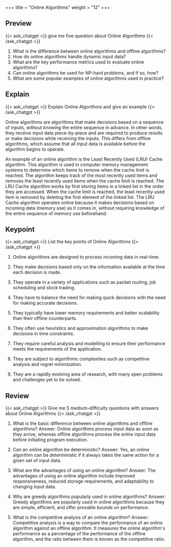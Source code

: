 +++
title = "Online Algorithms"
weight = "12"
+++
## Preview
{{< ask_chatgpt >}}
give me five question about Online Algorithms
{{< /ask_chatgpt >}}



1. What is the difference between online algorithms and offline algorithms?
2. How do online algorithms handle dynamic input data?
3. What are the key performance metrics used to evaluate online algorithms?
4. Can online algorithms be used for NP-hard problems, and if so, how?
5. What are some popular examples of online algorithms used in practice?   

## Explain
{{< ask_chatgpt >}}
Explain Online Algorithms and give an example
{{< /ask_chatgpt >}}



Online algorithms are algorithms that make decisions based on a sequence of inputs, without knowing the entire sequence in advance. In other words, they receive input data piece-by-piece and are required to produce results or make decisions while receiving the inputs. This differs from offline algorithms, which assume that all input data is available before the algorithm begins to operate.

An example of an online algorithm is the Least Recently Used (LRU) Cache algorithm. This algorithm is used in computer memory management systems to determine which items to remove when the cache limit is reached. The algorithm keeps track of the most recently used items and removes the least recently used items when the cache limit is reached. The LRU Cache algorithm works by first storing items in a linked list in the order they are accessed. When the cache limit is reached, the least recently used item is removed by deleting the first element of the linked list. The LRU Cache algorithm operates online because it makes decisions based on incoming data (memory use) as it comes in, without requiring knowledge of the entire sequence of memory use beforehand.   

## Keypoint
{{< ask_chatgpt >}}
List the key points of Online Algorithms
{{< /ask_chatgpt >}}



1. Online algorithms are designed to process incoming data in real-time.

2. They make decisions based only on the information available at the time each decision is made.

3. They operate in a variety of applications such as packet routing, job scheduling and stock trading.

4. They have to balance the need for making quick decisions with the need for making accurate decisions.

5. They typically have lower memory requirements and better scalability than their offline counterparts.

6. They often use heuristics and approximation algorithms to make decisions in time constraints.

7. They require careful analysis and modelling to ensure their performance meets the requirements of the application.

8. They are subject to algorithmic complexities such as competitive analysis and regret minimization.

9. They are a rapidly evolving area of research, with many open problems and challenges yet to be solved.   

## Review
{{< ask_chatgpt >}}
Give me 5 medium-difficulty questions with answers about Online Algorithms
{{< /ask_chatgpt >}}



1. What is the basic difference between online algorithms and offline algorithms?
Answer: Online algorithms process input data as soon as they arrive, whereas offline algorithms process the entire input data before initiating program execution.

2. Can an online algorithm be deterministic?
Answer: Yes, an online algorithm can be deterministic if it always takes the same action for a given set of input data.

3. What are the advantages of using an online algorithm?
Answer: The advantages of using an online algorithm include improved responsiveness, reduced storage requirements, and adaptability to changing input data.

4. Why are greedy algorithms popularly used in online algorithms?
Answer: Greedy algorithms are popularly used in online algorithms because they are simple, efficient, and offer provable bounds on performance.

5. What is the competitive analysis of an online algorithm?
Answer: Competitive analysis is a way to compare the performance of an online algorithm against an offline algorithm. It measures the online algorithm's performance as a percentage of the performance of the offline algorithm, and the ratio between them is known as the competitive ratio.   

